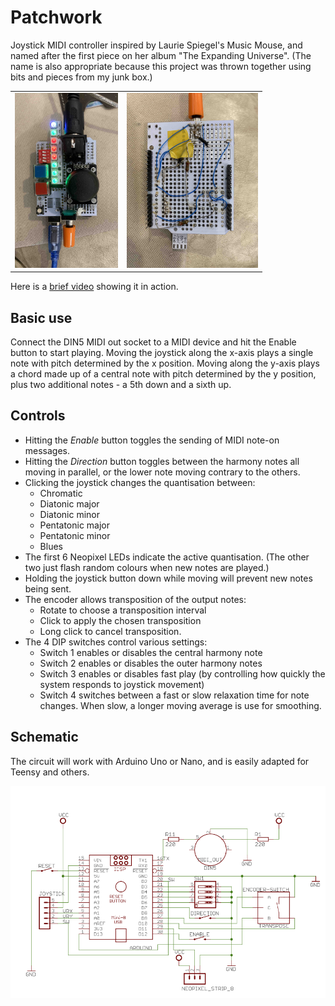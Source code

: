 # Patchwork
Joystick MIDI controller inspired by Laurie Spiegel's Music Mouse, and named after the first piece on her album "The Expanding Universe".
(The name is also appropriate because this project was thrown together using bits and pieces from my junk box.)

<table>
  <tr>
    <td><img src="Patchwork_Top.jpg" alt="The module" height="280px"></td>
    <td><img src="Patchwork_Bottom.jpg" alt="The module" height="280px"></td>
  </tr>  
</table>

Here is a <a href="Thumb Blues Improvisation.mp4" alt="Video demo">brief video</a> showing it in action.

## Basic use

Connect the DIN5 MIDI out socket to a MIDI device and hit the Enable button to start playing.  Moving the joystick along the x-axis plays a single note with pitch determined by the x position. Moving along the y-axis plays a chord made up of a central note with pitch determined by the y position, plus two additional notes - a 5th down and a sixth up.

## Controls

- Hitting the *Enable* button toggles the sending of MIDI note-on messages.
- Hitting the *Direction* button toggles between the harmony notes all moving in parallel, or the lower note moving contrary to the others.
- Clicking the joystick changes the quantisation between:
  - Chromatic
  - Diatonic major
  - Diatonic minor
  - Pentatonic major
  - Pentatonic minor 
  - Blues
- The first 6 Neopixel LEDs indicate the active quantisation. (The other two just flash random colours when new notes are played.)
- Holding the joystick button down while moving will prevent new notes being sent.
- The encoder allows transposition of the output notes:
  - Rotate to choose a transposition interval
  - Click to apply the chosen transposition
  - Long click to cancel transposition.
- The 4 DIP switches control various settings:
  - Switch 1 enables or disables the central harmony note
  - Switch 2 enables or disables the outer harmony notes
  - Switch 3 enables or disables fast play (by controlling how quickly the system responds to joystick movement)
  - Switch 4 switches between a fast or slow relaxation time for note changes. When slow, a longer moving average is use for smoothing.

## Schematic

The circuit will work with Arduino Uno or Nano, and is easily adapted for Teensy and others.

<a href="Patchwork_Schematic.pdf"><img src="Patchwork_Schematic.png" alt="The schematic"></a>
